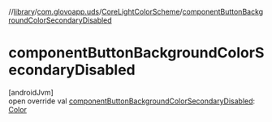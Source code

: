 //[library](../../../index.md)/[com.glovoapp.uds](../index.md)/[CoreLightColorScheme](index.md)/[componentButtonBackgroundColorSecondaryDisabled](component-button-background-color-secondary-disabled.md)

# componentButtonBackgroundColorSecondaryDisabled

[androidJvm]\
open override val [componentButtonBackgroundColorSecondaryDisabled](component-button-background-color-secondary-disabled.md): [Color](https://developer.android.com/reference/kotlin/androidx/compose/ui/graphics/Color.html)
